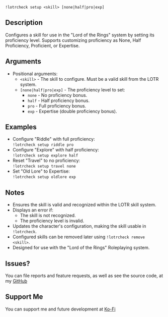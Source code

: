 `!lotrcheck setup <skill> [none|half|pro|exp]`

## Description
Configures a skill for use in the "Lord of the Rings" system by setting its proficiency level. Supports customizing proficiency as None, Half Proficiency, Proficient, or Expertise.

## Arguments
- Positional arguments:
  - `<skill>` - The skill to configure. Must be a valid skill from the LOTR system.
  - `[none|half|pro|exp]` - The proficiency level to set:
    - `none` - No proficiency bonus.
    - `half` - Half proficiency bonus.
    - `pro` - Full proficiency bonus.
    - `exp` - Expertise (double proficiency bonus).

## Examples
- Configure "Riddle" with full proficiency:  
  `!lotrcheck setup riddle pro`
- Configure "Explore" with half proficiency:  
  `!lotrcheck setup explore half`
- Reset "Travel" to no proficiency:  
  `!lotrcheck setup travel none`
- Set "Old Lore" to Expertise:  
  `!lotrcheck setup oldlore exp`

## Notes
- Ensures the skill is valid and recognized within the LOTR skill system.
- Displays an error if:
  - The skill is not recognized.
  - The proficiency level is invalid.
- Updates the character's configuration, making the skill usable in `!lotrcheck`.
- Configured skills can be removed later using `!lotrcheck remove <skill>`.
- Designed for use with the "Lord of the Rings" Roleplaying system.


## Issues?
You can file reports and feature requests, as well as see the source code, 
at my [GitHub](https://github.com/fatestapestry/avrae-collections)

## Support Me
You can support me and future development at [Ko-Fi](https://ko-fi.com/noralf)
